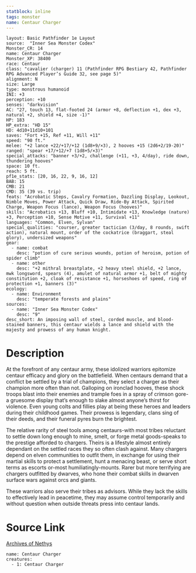 ```yaml
---
statblock: inline
tags: monster
name: Centaur Charger
---
```

```statblock
layout: Basic Pathfinder 1e Layout
source:  "Inner Sea Monster Codex"
Monster_CR: 14
name: Centaur Charger
Monster_XP: 38400
race: Centaur
class: "cavalier (charger) 11 (Pathfinder RPG Bestiary 42, Pathfinder RPG Advanced Player’s Guide 32, see page 5)"
alignment: N
size: Large
type: monstrous humanoid
INI: +3
perception: +10
senses: "darkvision"
AC: "27, touch 13, flat-footed 24 (armor +8, deflection +1, dex +3, natural +2, shield +4, size -1)"
HP: 183
HP_extra: "HD 15"
HD: 4d10+11d10+101
saves: "Fort +15, Ref +11, Will +11"
speed: "90 ft."
melee: "+2 lance +22/+17/+12 (1d8+9/×3), 2 hooves +15 (2d6+2/19-20)"
ranged: "spear +17/+12/+7 (1d8+5/×3)"
special_attacks: "banner +3/+2, challenge (+11, +3, 4/day), ride down, thundering hooves"
space: 10 ft.
reach: 5 ft.
pf1e_stats: [20, 16, 22, 9, 16, 12]
BAB: 15
CMB: 21
CMD: 35 (39 vs. trip)
feats: "Acrobatic Steps, Cavalry Formation, Dazzling Display, Lookout, Nimble Moves, Power Attack, Quick Draw, Ride-By Attack, Spirited Charge, Weapon Focus (lance), Weapon Focus (hooves)"
skills: "Acrobatics +13, Bluff +10, Intimidate +13, Knowledge (nature) +3, Perception +10, Sense Motive +11, Survival +11"
languages: "Common, Elven, Sylvan"
special_qualities: "courser, greater tactician (3/day, 8 rounds, swift action), natural mount, order of the cockatrice (braggart, steal glory), undersized weapons"
gear:
  - name: combat
    desc: "potion of cure serious wounds, potion of heroism, potion of spider climb"
  - name: other
    desc: "+2 mithral breastplate, +2 heavy steel shield, +2 lance, mwk longsword, spears (4), amulet of natural armor +1, belt of mighty constitution +2, cloak of resistance +1, horseshoes of speed, ring of protection +1, banners (3)"
ecology:
  - name: Environment
    desc: "temperate forests and plains"
sources:
  - name: "Inner Sea Monster Codex"
    desc: "9"
desc_short: An imposing wall of steel, corded muscle, and blood-stained banners, this centaur wields a lance and shield with the majesty and prowess of any human knight.
```
# Description
At the forefront of any centaur army, these idolized warriors epitomize centaur efficacy and glory on the battlefield. When centaurs demand that a conflict be settled by a trial of champions, they select a charger as their champion more often than not. Galloping on ironclad hooves, these shock troops blast into their enemies and trample foes in a spray of crimson gore-a gruesome display that’s enough to slake almost anyone’s thirst for violence. Even young colts and fillies play at being these heroes and leaders during their childhood games. Their prowess is legendary, clans sing of their deeds, and their funeral pyres burn the brightest.

 The relative rarity of steel tools among centaurs-with most tribes reluctant to settle down long enough to mine, smelt, or forge metal goods-speaks to the prestige afforded to chargers. Theirs is a lifestyle almost entirely dependant on the settled races they so often clash against. Many chargers depend on elven communities to outfit them, in exchange for using their martial skills to protect a settlement, hunt a menacing beast, or serve short terms as escorts or-most humiliatingly-mounts. Rarer but more terrifying are chargers outfitted by dwarves, who hone their combat skills in dwarven surface wars against orcs and giants.

 These warriors also serve their tribes as advisors. While they lack the skills to effectively lead in peacetime, they may assume control temporarily and without question when outside threats press into centaur lands.
# Source Link
[Archives of Nethys](https://aonprd.com/MonsterDisplay.aspx?ItemName=Centaur%20Charger)
```encounter-table
name: Centaur Charger
creatures:
  - 1: Centaur Charger
```
